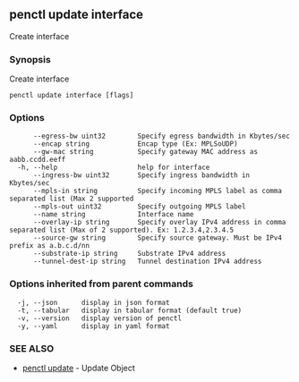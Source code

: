 ## penctl update interface

Create interface

### Synopsis


Create interface

```
penctl update interface [flags]
```

### Options

```
      --egress-bw uint32        Specify egress bandwidth in Kbytes/sec
      --encap string            Encap type (Ex: MPLSoUDP)
      --gw-mac string           Specify gateway MAC address as aabb.ccdd.eeff
  -h, --help                    help for interface
      --ingress-bw uint32       Specify ingress bandwidth in Kbytes/sec
      --mpls-in string          Specify incoming MPLS label as comma separated list (Max 2 supported
      --mpls-out uint32         Specify outgoing MPLS label
      --name string             Interface name
      --overlay-ip string       Specify overlay IPv4 address in comma separated list (Max of 2 supported). Ex: 1.2.3.4,2.3.4.5
      --source-gw string        Specify source gateway. Must be IPv4 prefix as a.b.c.d/nn
      --substrate-ip string     Substrate IPv4 address
      --tunnel-dest-ip string   Tunnel destination IPv4 address
```

### Options inherited from parent commands

```
  -j, --json      display in json format
  -t, --tabular   display in tabular format (default true)
  -v, --version   display version of penctl
  -y, --yaml      display in yaml format
```

### SEE ALSO
* [penctl update](penctl_update.md)	 - Update Object

